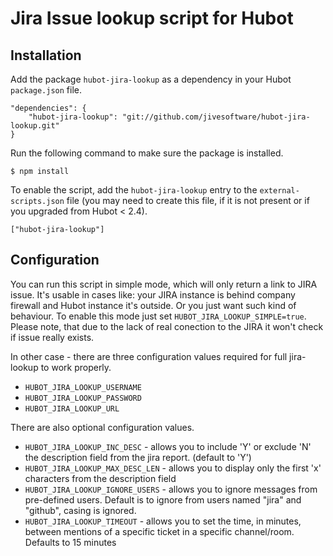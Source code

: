 # Jira Issue lookup script for Hubot

## Installation

Add the package `hubot-jira-lookup` as a dependency in your Hubot `package.json` file.

	"dependencies": {
		"hubot-jira-lookup": "git://github.com/jivesoftware/hubot-jira-lookup.git"
	}

Run the following command to make sure the package is installed.

	$ npm install

To enable the script, add the `hubot-jira-lookup` entry to the `external-scripts.json` file (you may need to create this file, if it is not present or if you upgraded from Hubot < 2.4).

	["hubot-jira-lookup"]

## Configuration

You can run this script in simple mode, which will only return a link to JIRA issue. It's usable in cases like: your JIRA instance is behind company firewall and Hubot instance it's outside. Or you just want such kind of behaviour. To enable this mode just set `HUBOT_JIRA_LOOKUP_SIMPLE=true`. Please note, that due to the lack of real conection to the JIRA it won't check if issue really exists.

In other case - there are three configuration values required for full jira-lookup to work properly.

* `HUBOT_JIRA_LOOKUP_USERNAME`
* `HUBOT_JIRA_LOOKUP_PASSWORD`
* `HUBOT_JIRA_LOOKUP_URL`

There are also optional configuration values.

* `HUBOT_JIRA_LOOKUP_INC_DESC` - allows you to include 'Y' or exclude 'N' the description field from the jira report. (default to 'Y')
* `HUBOT_JIRA_LOOKUP_MAX_DESC_LEN` - allows you to display only the first 'x' characters from the description field
* `HUBOT_JIRA_LOOKUP_IGNORE_USERS` - allows you to ignore messages from pre-defined users. Default is to ignore from users named "jira" and "github", casing is ignored.
* `HUBOT_JIRA_LOOKUP_TIMEOUT` - allows you to set the time, in minutes, between mentions of a specific ticket in a specific channel/room. Defaults to 15 minutes

